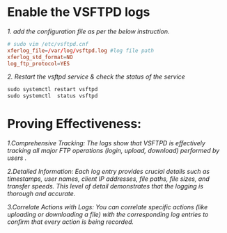 # Enable the VSFTPD logs

_1. add the configuration file as per the below instruction._
```conf
# sudo vim /etc/vsftpd.cnf
xferlog_file=/var/log/vsftpd.log #log file path
xferlog_std_format=NO
log_ftp_protocol=YES
```
_2. Restart the vsftpd service & check the status of the service_
```cmd
sudo systemctl restart vsftpd
sudo systemctl  status vsftpd
```



# Proving Effectiveness:
_1.Comprehensive Tracking: The logs show that VSFTPD is effectively tracking all major FTP operations (login, upload, download) performed by users ._

_2.Detailed Information: Each log entry provides crucial details such as timestamps, user names, client IP addresses, file paths, file sizes, and transfer speeds. This level of detail demonstrates that the logging is thorough and accurate._

_3.Correlate Actions with Logs: You can correlate specific actions (like uploading or downloading a file) with the corresponding log entries to confirm that every action is being recorded._
